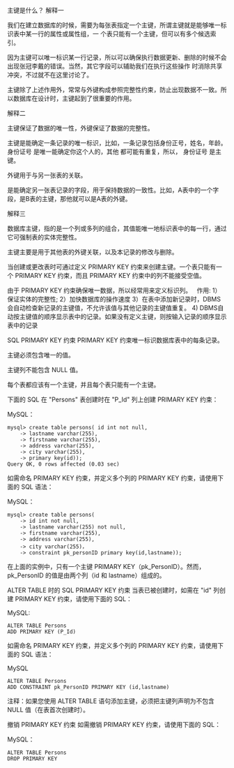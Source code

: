 主键是什么？
解释一

我们在建立数据库的时候，需要为每张表指定一个主键，所谓主键就是能够唯一标识表中某一行的属性或属性组，一
个表只能有一个主键，但可以有多个候选索引。

因为主键可以唯一标识某一行记录，所以可以确保执行数据更新、删除的时候不会出现张冠李戴的错误。当然，其它字段可以辅助我们在执行这些操作
时消除共享冲突，不过就不在这里讨论了。

主键除了上述作用外，常常与外键构成参照完整性约束，防止出现数据不一致。所以数据库在设计时，主键起到了很重要的作用。

解释二

主键保证了数据的唯一性，外键保证了数据的完整性。

主键是能确定一条记录的唯一标识，比如，一条记录包括身份正号，姓名，年龄。 身份证号 是唯一能确定你这个人的，其他
都可能有重复，所以， 身份证号 是主键。

外键用于与另一张表的关联。

是能确定另一张表记录的字段，用于保持数据的一致性。比如，A表中的一个字段，是B表的主键，那他就可以是A表的外键。

解释三

数据库主键，指的是一个列或多列的组合，其值能唯一地标识表中的每一行，通过它可强制表的实体完整性。

主键主要是用于其他表的外键关联，以及本记录的修改与删除。

当创建或更改表时可通过定义 PRIMARY KEY 约束来创建主键。一个表只能有一个 PRIMARY KEY 约束，而且 PRIMARY KEY 约束中的列不能接受空值。

由于 PRIMARY KEY 约束确保唯一数据，所以经常用来定义标识列。
 
作用:
1）保证实体的完整性;
2）加快数据库的操作速度
3）在表中添加新记录时，DBMS会自动检查新记录的主键值，不允许该值与其他记录的主键值重复。
4) DBMS自动按主键值的顺序显示表中的记录。如果没有定义主键，则按输入记录的顺序显示表中的记录

SQL PRIMARY KEY 约束
PRIMARY KEY 约束唯一标识数据库表中的每条记录。

主键必须包含唯一的值。

主键列不能包含 NULL 值。

每个表都应该有一个主键，并且每个表只能有一个主键。

下面的 SQL 在 "Persons" 表创建时在 "P_Id" 列上创建 PRIMARY KEY 约束：

MySQL：
```
mysql> create table persons( id int not null, 
    -> lastname varchar(255),
    -> firstname varchar(255),
    -> address varchar(255),
    -> city varchar(255),
    -> primary key(id));
Query OK, 0 rows affected (0.03 sec)

```

如需命名 PRIMARY KEY 约束，并定义多个列的 PRIMARY KEY 约束，请使用下面的 SQL 语法：

MySQL：

```
mysql> create table persons(
    -> id int not null,
    -> lastname varchar(255) not null,
    -> firstname varchar(255),
    -> address varchar(255),
    -> city varchar(255)，
    -> constraint pk_personID primary key(id,lastname));
```

在上面的实例中，只有一个主键 PRIMARY KEY（pk_PersonID）。然而，pk_PersonID 的值是由两个列（id 和 lastname）组成的。

ALTER TABLE 时的 SQL PRIMARY KEY 约束
当表已被创建时，如需在 "id" 列创建 PRIMARY KEY 约束，请使用下面的 SQL：

MySQL:

```
ALTER TABLE Persons
ADD PRIMARY KEY (P_Id)
```

如需命名 PRIMARY KEY 约束，并定义多个列的 PRIMARY KEY 约束，请使用下面的 SQL 语法：

MySQL

```
ALTER TABLE Persons
ADD CONSTRAINT pk_PersonID PRIMARY KEY (id,lastname)
```

注释：如果您使用 ALTER TABLE 语句添加主键，必须把主键列声明为不包含 NULL 值（在表首次创建时）。

撤销 PRIMARY KEY 约束
如需撤销 PRIMARY KEY 约束，请使用下面的 SQL：

MySQL：

```
ALTER TABLE Persons
DROP PRIMARY KEY
```
